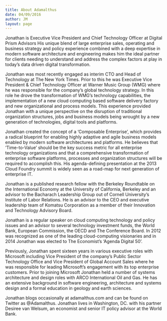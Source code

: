 ```yaml
---
title: About Adamalthus
date: 04/09/2016
author: JM
layout: page
---
```

Jonathan is Executive Vice President and Chief Technology Officer at Digital Prism Advisors His unique blend of large enterprise sales, operating and business strategy and policy experience combined with a deep expertise in modern software architecture and engineering makes him the ideal partner for clients needing to understand and address the complex factors at play in today’s data driven digital transformation.

Jonathan was most recently engaged as interim CTO and Head of Technology at The New York Times. Prior to this he was Executive Vice President & Chief Technology Officer at Warner Music Group (WMG) where he was responsible for the company’s global technology strategy. In this role he drove the transformation of WMG’s technology capabilities, the implementation of a new cloud computing based software delivery factory and new organizational and process models. This experience provided Jonathan with a unique perspective on the disruption of traditional organization structures, jobs and business models being wrought by a new generation of technologies, digital tools and platforms.

Jonathan created the concept of a ‘Composable Enterprise’, which provides a radical blueprint for enabling highly adaptive and agile business models enabled by modern software architectures and platforms. He believes that ‘Time-to-Value’ should be the key success metric for all enterprise technology organizations and that a comprehensive transformation of enterprise software platforms, processes and organization structures will be required to accomplish this. His agenda-defining presentation at the 2013 Cloud Foundry summit is widely seen as a road-map for next generation of enterprise IT.

Jonathan is a published research fellow with the Berkeley Roundtable on the International Economy at the University of California, Berkeley and an advisor to the Bacharach Leadership Group out of Cornell University’s Institute of Labor Relations. He is an advisor to the CEO and executive leadership team of Komatsu Corporation as a member of their Innovation and Technology Advisory Board.

Jonathan is a regular speaker on cloud computing technology and policy issues and an advisor to several technology investment funds, the World Bank, European Commission, the OECD and The Conference Board. In 2012 was recognized as one of the leading cloud-computing visionaries and in 2014 Jonathan was elected to The Economist’s ‘Agenda Digital 50’.

Previously, Jonathan spent sixteen years in various executive roles with Microsoft including Vice President of the company’s Public Sector Technology Office and Vice President of Global Account Sales where he was responsible for leading Microsoft’s engagement with its top enterprise customers. Prior to joining Microsoft Jonathan held a number of systems architecture and design roles with ARCO International Oil and Gas. He has an extensive background in software engineering, architecture and systems design and a formal education in geology and earth sciences.

Jonathan blogs occasionally at adamalthus.com and can be found on Twitter as @Adamalthus. Jonathan lives in Washington, DC. with his partner Desiree van Welsum, an economist and senior IT policy advisor at the World Bank.
